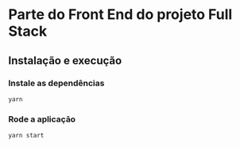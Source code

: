 # **Parte do Front End do projeto Full Stack**

## Instalação e execução

### Instale as dependências

```
yarn
```

### Rode a aplicação

```
yarn start
```
